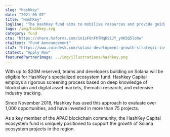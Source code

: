 ```yaml
---
slug: "hashkey"
date: "2021-05-07"
title: "HashKey"
logline: "The HashKey fund aims to mobilise resources and provide guidance to Solana projects looking to access institutional and retail markets."
logo: /img/hashkey.svg
category: fund
cta: "https://share.hsforms.com/1n1sF6nFhTMqKSiJY_yXK5Q5lohw"
cta2text: "Fund Announcement"
cta2: "https://www.coindesk.com/solana-development-growth-strategic-investment-funds"
ctatext: "Apply Now"
featuredPartnerImage: ../img/illustrations/hashkey.png
---
```


With up to $20M reserved, teams and developers building on Solana will be eligible for HashKey's specialized ecosystem fund. Hashkey Capital employs a rigorous screening process based on deep knowledge of blockchain and digital asset markets, thematic research, and extensive industry tracking.

Since November 2018, Hashkey has used this approach to evaluate over 1,000 opportunities, and have invested in more than 75 projects.

As a key member of the APAC blockchain community, the HashKey Capital ecosystem fund is uniquely positioned to support the growth of Solana ecosystem projects in the region.
